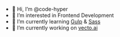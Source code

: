 - 👋 Hi, I’m @code-hyper
- 👀 I’m interested in Frontend Development
- 🌱 I’m currently learning [Gulp](https://gulpjs.com/) & [Sass](https://sass-lang.com/)
- :rocket: I’m currently working on [vecto.ai](https://vecto.ai)

<!---
code-hyper/code-hyper is a ✨ special ✨ repository because its `README.md` (this file) appears on your GitHub profile.
You can click the Preview link to take a look at your changes.
--->
